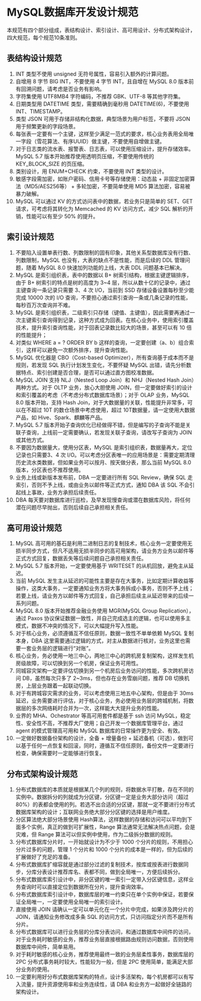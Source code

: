 # MySQL数据库开发设计规范

本规范有四个部分组成，表结构设计、索引设计、高可用设计、分布式架构设计，四大规范，每个规范10条准则。

## 表结构设计规范

1. INT 类型不使用 unsigned 无符号属性，容易引入额外的计算问题。
1. 自增用 8 字节 BIG INT，不要使用 4 字节 INT，且自增在 MySQL 8.0 版本前有回溯问题，请考虑是否业务有影响。
1. 字符集使用 UTF8MB4 字符编码，不推荐 GBK、UTF-8 等其他字符集。
1. 日期类型用 DATETIME 类型，需要精确到毫秒用 DATETIME(6)，不要使用 INT、TIMESTAMP。
1. 类型 JSON 可用于存储非结构化数据，典型场景为用户标签，不要将 JSON 用于频繁更新的字段场景。
1. 每张表一定要有一个主键，这样至少满足一范式的要求，核心业务表用全局唯一字段（雪花算法、有序UUID）做主键，不要使用自增做主键。
1. 对于日志类的流水表、报警表、日志表，可以使用压缩设计，提升存储效率。MySQL 5.7 版本开始推荐使用透明页压缩，不要使用传统的 KEY_BLOCK_SIZE 的页压缩。
1. 类别设计，用 ENUM+CHECK 约束，不要使用 INT 类型的设计。
1. 敏感字段需加密，如账户密码、信用卡号等存储使用：动态盐 + 非固定加密算法（MD5/AES256等） + 多轮加密，不要简单使用 MD5 算法加密，容易被暴力破解。
1. MySQL 可以通过 KV 的方式访问表中的数据，若业务只是简单的 SET、GET 请求，可考虑将其转化为 Memcached 的 KV 访问方式，减少 SQL 解析的开销，性能可以有至少 50% 的提升。

## 索引设计规范

1. 不要陷入设置单表行数、列数限制的固有印象，其他关系型数据库没有行数、列数限制，MySQL 也没有，大表的缺点不是性能，而是后续的 DDL 管理问题，随着 MySQL 8.0 快速加列功能的上线，大表 DDL 问题基本已解决。
1. MySQL 是索引组织表，表中的数据以 B+ 树索引结构，根据主键逻辑排序，由于 B+ 树索引的特点是树的高度为 3~4 层，所以从数十亿的记录中，通过主键查询一条记录只需要 3、4 次 I/O，当前到 SSD 存储设备设置每秒至少能完成 10000 次的 I/O 查询，不要担心通过索引查询一条或几条记录的性能，每秒百万次查询并不难。
1. MySQL 是索引组织表，二级索引只存储（键值、主键值），因此需要再通过一次主键索引查询得到记录，这种方式成为回表。在核心业务中，使用索引覆盖技术，提升索引查询性能，对于回表记录数比较大的场景，甚至可以有 10 倍的性能提升；
1. 对类似 WHERE a = ? ORDER BY b 这样的查询，一定要创建（a、b）组合索引，这样可以避免一次额外排序，提升查询性能。
1. MySQL 优化器是 CBO（Cost-based Optimizer），所有查询基于成本而不是规则，若发现 SQL 执行计划发生变化，不要怀疑 MySQL 出错，请先分析数据特点、索引创建是否合理，是否可以通过直方图校准数据。
1. MySQL JOIN 支持 NLJ（Nested Loop Join）和 NHJ（Nested Hash Join）两种方式。对于 OLTP 业务，放心大胆使用 JOIN，但一定要做好索引的设计和索引覆盖的考虑（不考虑分布式数据库场景）；对于 OLAP 业务，MySQL 8.0 版本开始，支持 Hash Join，对于大数据量的关联，性能提升非常多，可以在不超过 10T 的数仓场景中考虑使用，超过 10T数据量，请一定使用大数据产品，如 Hive、Spark、麒麟等产品。
1. MySQL 5.7 版本开始子查询优化已经做得不错，但是编写的子查询不能是关联子查询，上线前一定需要确认，若发现关联子查询，请改写子查询为 JOIN 或其他方式。
1. 不要因为数据量大，使用分区表，MySQL 是索引组织表，数据量再大，定位记录也只需要3、4 次 I/O。可以考虑分区表唯一的应用场景是：需要定期清理历史流水类数据，但如果业务可以按月、按天做分表，那么当前 MySQL 8.0 版本，分区表也不推荐使用。
1. 业务上线或新版本发布前，DBA 一定要进行所有 SQL Review，确保 SQL 走索引，否则不予上线，或由业务以邮件等正式方式，通知 DBA 该 SQL 不会引起线上事故，业务方承担后续责任。
1. DBA 每天要对数据库进行巡检，及早发现慢查询或潜在数据库风险，将任何潜在问题尽早抛出，否则后续自己承担相关责任。


## 高可用设计规范

1. MySQL 高可用的基石是利用二进制日志的复制技术，核心业务一定要使用无损半同步方式，但凡不适用无损半同步的高可用架构，请业务方业务以邮件等正式方式回复，数据丢失等后续问题自己承担相关责任。
1. MySQL 5.7 版本开始，一定要使用基于 WRITESET 的从机回放，避免主从延迟。
1. 当前 MySQL 发生主从延迟的可能性主要是存在大事务，比如定期计算收益等操作，这类大事务，一定要通知业务方将大事务拆成小事务，否则不予上线；若要上线，请业务方以邮件等方式回复，自己承担后续主从延迟带来的后续一系列问题。
1. MySQL 8.0 版本开始推荐金融业务使用 MGR(MySQL Group Replication），通过 Paxos 协议保证数据一致性，并自己完成选主的逻辑，也可以使用多主模式，数据不冲突的情况下，可以大幅提升写入性能。
1. 对于核心业务，必须遵循互不信任原则，数据一致性不单单依赖 MySQL 复制本身，DBA 这里需要通过逻辑的方式，对主从数据进行核对，业务这里也需要一套业务层的逻辑进行“对账”。
1. 核心业务，务必使用一地三中心，两地三中心的跨机房复制架构，这样发生机房级故障，可以切换到另一个机房，保证业务可用性。
1. 同城容灾架构一定要评估切换到另一个机房后业务访问的性能，多次跨机房访问 DB，虽然每次只多了 2~3ms，但也存在业务雪崩问题，推荐 DB 切换机房，上层业务跟着一起联动切换。
1. 对于有跨城容灾需求的业务，可以考虑使用三地五中心架构，但是由于 30ms 延迟，业务需要进行评估，对于核心业务，务必使用业务层的跨城机制，将数据层的多次网络耗时合并为一次，这样能大大提升业务的性能。
1. 业界的 MHA、Ochestrator 等高可用套件都是基于 ssh 访问 MySQL，稳定性、安全性不高，不推荐大厂使用；自己开发一个数据库管理平台，通过 agent 的模式管理高可用和 MySQL 数据库的日常操作更为安全、有效。
1. 一定做好数据备份架构的设计，全备 + 增量备份 + 延迟备机（可选），做到可以基于任何一点恢复和回滚，同时，遵循互不信任原则，备份文件一定要进行检查，确保需要时一定能够进行恢复。

## 分布式架构设计规范


1. 分布式数据库的本质就是根据某几个列的规则，将数据水平打散，存在不同的实例中。数据拆分的列就成为分区键，分区键一定是业务大部分访问（超过 80%）的表都会使用的列。若选不出合适的分区键，那就一定不要进行分布式数据库架构的设计；互联网业务绝大部分分区键的选择是用户维度。
1. 分区算法绝大部分场景使用 Hash算法，这样数据的存储和访问可以平均到下面多个实例，真正的做到可扩展性，Range 算法通常无法解决热点问题，会是灾难，但 Range 算法可以但实例中使用，作为二级拆分数据的规则。
1. 分布式数据库分片时，一开始就设计为不少于 1000 个分片的规则，不用担心分片过多的问题，管理 1 个分片和 1000 个分片的成本是一样的，但为后续的扩展做好了充足的准备。
1. 分布式数据库扩缩容就是通过部分过滤的复制技术，按库或按表进行数据同步，分库分表设计推荐库名、表都不同，做到全局唯一，方便后续拆分。
1. 分布式数据库索引设计中，非分区键的唯一索引一定带入分区键信息，这样业务查询时可以直接定位到数据所在分片，提升查询效率。
1. 分布式数据库索引设计中，数据库层的唯一约束只在单个实例中保证，若要保证全局唯一，一定要使用全局唯一的索引设计。
1. 直接使用 JOIN 请确认一定可以单元化在一个分片中完成，如果涉及跨分片的 JOIN，请通知业务修改成多条 SQL 的访问方式，只访问指定分片而不是所有分片。
1. 分布式数据库可以进行业务层的分库分表访问，和通过数据库中间件的访问，对于业务耗时敏感的业务，推荐业务层直接根据路由规则访问数据，否则使用数据库中间件，简单易用。
1. 对于耗时敏感的核心业务，推荐使用最终一致的业务层柔性事务，数据库层的 2PC 分布式事务耗时较大，性能较为一般，但是 2PC 使用简单，能满足大部分业务的使用。
1. 一定要利用好分布式数据库架构的特点，设计多活架构，每个机房都可以有写入流量，提升资源使用率和业务连续性，请 DBA 和业务方一起做好全链路的架构设计。
